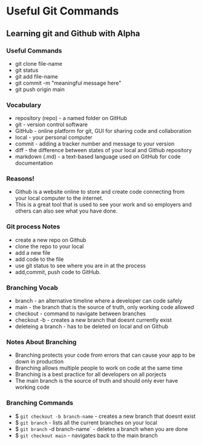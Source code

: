 # Useful Git Commands

## Learning git and Github with Alpha

### Useful Commands
- git clone file-name
- git status
- git add file-name
- git commit -m "meaningful message here"
- git push origin main

### Vocabulary

- repository (repo) - a named folder on GitHub
- git - version control software
- GitHub - online platform for git, GUI for sharing code and collaboration
- local - your personal computer
- commit - adding a tracker number and message to your version
- diff - the difference between states of your local and Github repository
- markdown (.md) - a text-based language used on GitHub for code documentation

### Reasons!

- Github is a website online to store and create code connecting from your local computer
to the internet.
- This is a great tool that is used to see your work and so employers and others can also see
what you have done.

### Git process Notes
- create a new repo on Github
- clone the repo to your local
- add a new file
- add code to the file
- use git status to see where you are in at the process
- add,commit, push code to GitHub.

### Branching Vocab

- branch - an alternative timeline where a developer can code safely
- main - the branch that is the source of truth, only working code allowed
- checkout - command to navigate between branches
- checkout -b - creates a new branch that doesnt currently exist
- deleteing a branch - has to be deleted on local and on Github

### Notes About Branching

- Branching protects your code from errors that can cause your app to be down in production
- Branching allows multiple people to work on code at the same time
- Branching is a best practice for all developers on all porjects
- The main branch is the source of truth and should only ever have working code

### Branching Commands

- $ `git checkout -b branch-name` - creates a new branch that doesnt exist
- $ `git branch` - lists all the current branches on your local
- $ `git branch` -d branch-name` - deletes a branch when you are done
- $ `git checkout main` - navigates back to the main branch